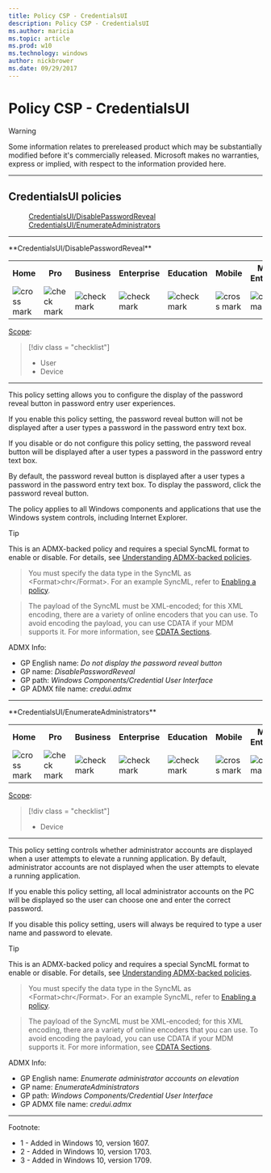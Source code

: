 ```yaml
---
title: Policy CSP - CredentialsUI
description: Policy CSP - CredentialsUI
ms.author: maricia
ms.topic: article
ms.prod: w10
ms.technology: windows
author: nickbrower
ms.date: 09/29/2017
---
```


# Policy CSP - CredentialsUI

> [!WARNING]
> Some information relates to prereleased product which may be substantially modified before it's commercially released. Microsoft makes no warranties, express or implied, with respect to the information provided here.

<hr/>

<!--StartPolicies-->
## CredentialsUI policies  

<dl>
  <dd>
    <a href="#credentialsui-disablepasswordreveal">CredentialsUI/DisablePasswordReveal</a>
  </dd>
  <dd>
    <a href="#credentialsui-enumerateadministrators">CredentialsUI/EnumerateAdministrators</a>
  </dd>
</dl>

<hr/>
<!--StartPolicy-->
<a href="" id="credentialsui-disablepasswordreveal"></a>**CredentialsUI/DisablePasswordReveal**  

<!--StartSKU-->
<table>
<tr>
	<th>Home</th>
	<th>Pro</th>
	<th>Business</th>
	<th>Enterprise</th>
	<th>Education</th>
	<th>Mobile</th>
	<th>Mobile Enterprise</th>
</tr>
<tr>
	<td><img src="images/crossmark.png" alt="cross mark" /></td>
	<td><img src="images/checkmark.png" alt="check mark" /></td>
	<td><img src="images/checkmark.png" alt="check mark" /></td>
	<td><img src="images/checkmark.png" alt="check mark" /></td>
	<td><img src="images/checkmark.png" alt="check mark" /></td>
	<td><img src="images/crossmark.png" alt="cross mark" /></td>
	<td><img src="images/crossmark.png" alt="cross mark" /></td>
</tr>
</table>

<!--EndSKU-->
<!--StartScope-->
[Scope](./policy-configuration-service-provider.md#policy-scope):

> [!div class = "checklist"]
> * User
> * Device

<hr/>

<!--EndScope-->
<!--StartDescription-->
This policy setting allows you to configure the display of the password reveal button in password entry user experiences.

If you enable this policy setting, the password reveal button will not be displayed after a user types a password in the password entry text box.

If you disable or do not configure this policy setting, the password reveal button will be displayed after a user types a password in the password entry text box.

By default, the password reveal button is displayed after a user types a password in the password entry text box. To display the password, click the password reveal button.

The policy applies to all Windows components and applications that use the Windows system controls, including Internet Explorer.

<!--EndDescription-->
> [!TIP]
> This is an ADMX-backed policy and requires a special SyncML format to enable or disable.  For details, see [Understanding ADMX-backed policies](./understanding-admx-backed-policies.md).

> You must specify the data type in the SyncML as &lt;Format&gt;chr&lt;/Format&gt;. For an example SyncML, refer to [Enabling a policy](./understanding-admx-backed-policies.md#enabling-a-policy).

> The payload of the SyncML must be XML-encoded; for this XML encoding, there are a variety of online encoders that you can use. To avoid encoding the payload, you can use CDATA if your MDM supports it.  For more information, see [CDATA Sections](http://www.w3.org/TR/REC-xml/#sec-cdata-sect).

<!--StartADMX-->
ADMX Info:  
-   GP English name: *Do not display the password reveal button*
-   GP name: *DisablePasswordReveal*
-   GP path: *Windows Components/Credential User Interface*
-   GP ADMX file name: *credui.admx*

<!--EndADMX-->
<!--EndPolicy-->
<hr/>
<!--StartPolicy-->
<a href="" id="credentialsui-enumerateadministrators"></a>**CredentialsUI/EnumerateAdministrators**  

<!--StartSKU-->
<table>
<tr>
	<th>Home</th>
	<th>Pro</th>
	<th>Business</th>
	<th>Enterprise</th>
	<th>Education</th>
	<th>Mobile</th>
	<th>Mobile Enterprise</th>
</tr>
<tr>
	<td><img src="images/crossmark.png" alt="cross mark" /></td>
	<td><img src="images/checkmark.png" alt="check mark" /></td>
	<td><img src="images/checkmark.png" alt="check mark" /></td>
	<td><img src="images/checkmark.png" alt="check mark" /></td>
	<td><img src="images/checkmark.png" alt="check mark" /></td>
	<td><img src="images/crossmark.png" alt="cross mark" /></td>
	<td><img src="images/crossmark.png" alt="cross mark" /></td>
</tr>
</table>

<!--EndSKU-->
<!--StartScope-->
[Scope](./policy-configuration-service-provider.md#policy-scope):

> [!div class = "checklist"]
> * Device

<hr/>

<!--EndScope-->
<!--StartDescription-->
This policy setting controls whether administrator accounts are displayed when a user attempts to elevate a running application. By default, administrator accounts are not displayed when the user attempts to elevate a running application.

If you enable this policy setting, all local administrator accounts on the PC will be displayed so the user can choose one and enter the correct password.

If you disable this policy setting, users will always be required to type a user name and password to elevate.

<!--EndDescription-->
> [!TIP]
> This is an ADMX-backed policy and requires a special SyncML format to enable or disable.  For details, see [Understanding ADMX-backed policies](./understanding-admx-backed-policies.md).

> You must specify the data type in the SyncML as &lt;Format&gt;chr&lt;/Format&gt;. For an example SyncML, refer to [Enabling a policy](./understanding-admx-backed-policies.md#enabling-a-policy).

> The payload of the SyncML must be XML-encoded; for this XML encoding, there are a variety of online encoders that you can use. To avoid encoding the payload, you can use CDATA if your MDM supports it.  For more information, see [CDATA Sections](http://www.w3.org/TR/REC-xml/#sec-cdata-sect).

<!--StartADMX-->
ADMX Info:  
-   GP English name: *Enumerate administrator accounts on elevation*
-   GP name: *EnumerateAdministrators*
-   GP path: *Windows Components/Credential User Interface*
-   GP ADMX file name: *credui.admx*

<!--EndADMX-->
<!--EndPolicy-->
<hr/>

Footnote:

-   1 - Added in Windows 10, version 1607.
-   2 - Added in Windows 10, version 1703.
-   3 - Added in Windows 10, version 1709.

<!--EndPolicies-->

